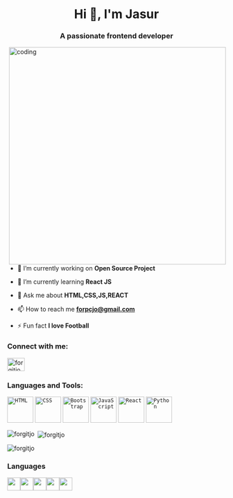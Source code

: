 <h1 align="center">Hi 👋, I'm Jasur</h1>
<h3 align="center">A passionate frontend developer</h3>
<img align ="right" alt ="coding" width="500" src="https://cdn.arzdigital.com/uploads/2018/05/coding.gif">

<p align="left"> <a href="https://twitter.com/" target="blank"><img src="https://img.shields.io/twitter/follow/?logo=twitter&style=for-the-badge" alt="" /></a> </p>

- 🔭 I’m currently working on **Open Source Project**

- 🌱 I’m currently learning **React JS**

- 💬 Ask me about **HTML,CSS,JS,REACT**

- 📫 How to reach me **forpcjo@gmail.com**

- ⚡ Fun fact **I love Football**

<h3 align="left">Connect with me:</h3>
<p align="left">
<a href="https://instagram.com/jasur.xxl" target="blank"><img align="center" src="https://raw.githubusercontent.com/rahuldkjain/github-profile-readme-generator/master/src/images/icons/Social/instagram.svg" alt="forgitjo" height="30" width="40" /></a>
</p>

<h3 align="left">Languages and Tools:</h3>
<div align="left">
	<code><img height="60" src="https://user-images.githubusercontent.com/25181517/192158954-f88b5814-d510-4564-b285-dff7d6400dad.png" alt="HTML" title="HTML" /></code>
	<code><img height="60" src="https://user-images.githubusercontent.com/25181517/183898674-75a4a1b1-f960-4ea9-abcb-637170a00a75.png" alt="CSS" title="CSS" /></code>
	<code><img height="60" src="https://user-images.githubusercontent.com/25181517/183898054-b3d693d4-dafb-4808-a509-bab54cf5de34.png" alt="Bootstrap" title="Bootstrap" /></code>
	<code><img height="60" src="https://user-images.githubusercontent.com/25181517/117447155-6a868a00-af3d-11eb-9cfe-245df15c9f3f.png" alt="JavaScript" title="JavaScript" /></code>
	<code><img height="60" src="https://user-images.githubusercontent.com/25181517/183897015-94a058a6-b86e-4e42-a37f-bf92061753e5.png" alt="React" title="React" /></code>
	<code><img height="60" src="https://user-images.githubusercontent.com/25181517/183423507-c056a6f9-1ba8-4312-a350-19bcbc5a8697.png" alt="Python" title="Python" /></code>
</div>


<p><img align="left" src="https://github-readme-stats.vercel.app/api/top-langs?username=forgitjo&show_icons=true&locale=en&layout=compact" alt="forgitjo" /></p>

<p>&nbsp;<img align="center" src="https://github-readme-stats.vercel.app/api?username=forgitjo&show_icons=true&locale=en" alt="forgitjo" /></p>

<p><img align="center" src="https://github-readme-streak-stats.herokuapp.com/?user=forgitjo&" alt="forgitjo" /></p>

### Languages
<div style="display: flex;">
	<img src="https://user-images.githubusercontent.com/108211068/236660255-4a1273ec-2739-4a79-ac81-114cb08bf6e5.png" width="30px" >
	<img src="https://user-images.githubusercontent.com/108211068/236660222-8ffb02b2-7df3-4554-845c-ff12770516ff.png" width="30px" >
  <img src="https://user-images.githubusercontent.com/81867375/201831350-6c7c4138-9afd-44fe-be16-2a718c8b2106.png" width="30px"/>   
  <img src="https://cdn3.iconfinder.com/data/icons/flags-of-countries-3/128/Korea-512.png" width="30px"/>  
  <img src="https://cdn-icons-png.flaticon.com/512/4628/4628645.png" width="30px"/>

</div>
